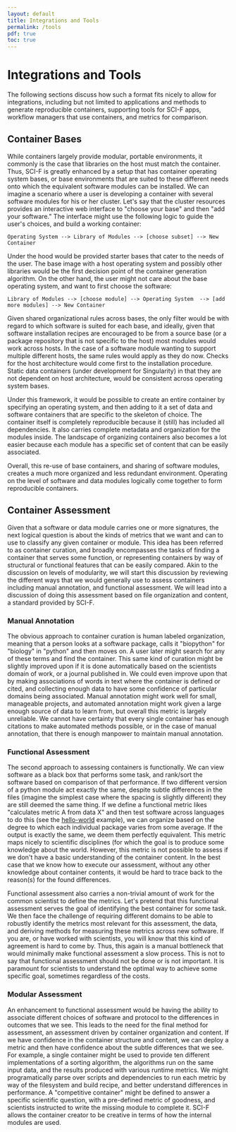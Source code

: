 ```yaml
---
layout: default
title: Integrations and Tools
permalink: /tools
pdf: true
toc: true
---
```


# Integrations and Tools

The following sections discuss how such a format fits nicely to allow for integrations, including but not limited to applications and methods to generate reproducible containers, supporting tools for SCI-F apps, workflow managers that use containers, and metrics for comparison.

## Container Bases
While containers largely provide modular, portable environments, it commonly is the case that libraries on the host must match the container. Thus, SCI-F is greatly enhanced by a setup that has container operating system bases, or base environments that are suited to these different needs onto which the equivalent software modules can be installed. We can imagine a scenario where a user is developing a container with several software modules for his or her cluster. Let's say that the cluster resources provides an interactive web interface to "choose your base" and then "add your software." The interface might use the following logic to guide the user's choices, and build a working container:

```
Operating System --> Library of Modules --> [choose subset] --> New Container
```

Under the hood would be provided starter bases that cater to the needs of the user. The base image with a host operating system and possibly other libraries would be the first decision point of the container generation algorithm. On the other hand, the user might not care about the base operating system, and want to first choose the software:

```
Library of Modules --> [choose module] --> Operating System  --> [add more modules] --> New Container
```

Given shared organizational rules across bases, the only filter would be with regard to which software is suited for each base, and ideally, given that software installation recipes are encouraged to be from a source base (or a package repository that is not specific to the host) most modules would work across hosts. In the case of a software module wanting to support multiple different hosts, the same rules would apply as they do now. Checks for the host architecture would come first to the installation procedure. Static data containers (under development for Singularity) in that they are not dependent on host architecture, would be consistent across operating system bases.

Under this framework, it would be possible to create an entire container by specifying an operating system, and then adding to it a set of data and software containers that are specific to the skeleton of choice. The container itself is completely reproducible because it (still) has included all dependencies. It also carries complete metadata and organization for the modules inside. The landscape of organizing containers also becomes a lot easier because each module has a specific set of content that can be easily associated. 

Overall, this re-use of base containers, and sharing of software modules, creates a much more organized and less redundant environment. Operating on the level of software and data modules logically come together to form reproducible containers.


## Container Assessment
Given that a software or data module carries one or more signatures, the next logical question is about the kinds of metrics that we want and can to use to classify any given container or module. This idea has been referred to as container curation, and broadly encompasses the tasks of finding a container that serves some function, or representing containers by way of structural or functional features that can be easily compared. Akin to the discussion on levels of modularity, we will start this discussion by reviewing the different ways that we would generally use to assess containers including manual annotation, and functional assessment. We will lead into a discussion of doing this assessment based on file organization and content, a standard provided by SCI-F.


### Manual Annotation
The obvious approach to container curation is human labeled organization, meaning that a person looks at a software package, calls it "biopython" for "biology" in "python" and then moves on. A user later might search for any of these terms and find the container. This same kind of curation might be slightly improved upon if it is done automatically based on the scientists domain of work, or a journal published in. We could even improve upon that by making associations of words in text where the container is defined or cited, and collecting enough data to have some confidence of particular domains being associated. Manual annotation might work well for small, manageable projects, and automated annotation might work given a large enough source of data to learn from, but overall this metric is largely unreliable. We cannot have certainty that every single container has enough citations to make automated methods possible, or in the case of manual annotation, that there is enough manpower to maintain manual annotation.


### Functional Assessment
The second approach to assessing containers is functionally. We can view software as a black box that performs some task, and rank/sort the software based on comparison of that performance. If two different version of a python module act exactly the same, despite subtle differences in the files (imagine the simplest case where the spacing is slightly different) they are still deemed the same thing. If we define a functional metric likes "calculates metric A from data X" and then test software across languages to do this (see the <a href="http://containers-ftw.org/apps/examples/applications/hello-world" target="_blank">hello-world</a> example), we can organize based on the degree to which each individual package varies from some average. If the output is exactly the same, we deem them perfectly equivalent. This metric maps nicely to scientific disciplines (for which the goal is to produce some knowledge about the world. However, this metric is not possible to assess if we don't have a basic understanding of the container content. In the best case that we know how to execute our assessment, without any other knowledge about container contents, it would be hard to trace back to the reason(s) for the found differences. 

Functional assessment also carries a non-trivial amount of work for the common scientist to define the metrics. Let's pretend that this functional assessment serves the goal of identifying the best container for some task. We then face the challenge of requiring different domains to be able to robustly identify the metrics most relevant for this assessment, the data, and deriving methods for measuring these metrics across new software. If you are, or have worked with scientists, you will know that this kind of agreement is hard to come by. Thus, this again is a manual bottleneck that would minimally make functional assessment a slow process. This is not to say that functional assessment should not be done or is not important. It is paramount for scientists to understand the optimal way to achieve some specific goal, sometimes regardless of the costs. 

### Modular Assessment
An enhancement to functional assessment would be having the ability to associate different choices of software and protocol to the differences in outcomes that we see. This leads to the need for the final method for assessment, an assessment driven by container organization and content. If we have confidence in the container structure and content, we can deploy a metric and then have confidence about the subtle differences that we see. For example, a single container might be used to provide ten different implementations of a sorting algorithm, the algorithms run on the same input data, and the results produced with various runtime metrics. We might programatically parse over scripts and dependencies to run each metric by way of the filesystem and build recipe, and better understand differences in performance. A "competitive container" might be defined to answer a specific scientific question, with a pre-defined metric of goodness, and scientists instructed to write the missing module to complete it. SCI-F allows the container creator to be creative in terms of how the internal modules are used.
